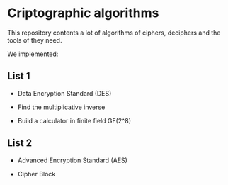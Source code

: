 # Criptographic algorithms

This repository contents a lot of algorithms of ciphers, deciphers and the tools of they need.

We implemented:

## List 1

* Data Encryption Standard (DES)

* Find the multiplicative inverse

* Build a calculator in finite field GF(2^8)

## List 2

* Advanced Encryption Standard (AES)

* Cipher Block
